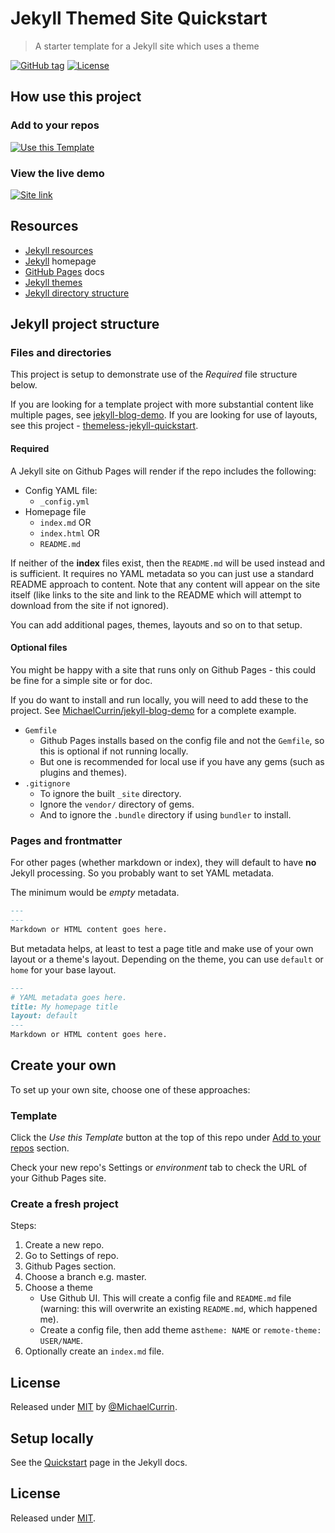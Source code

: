 # Jekyll Themed Site Quickstart
> A starter template for a Jekyll site which uses a theme

[![GitHub tag](https://img.shields.io/github/tag/MichaelCurrin/jekyll-themed-site-quickstart?include_prereleases=&sort=semver)](https://github.com/MichaelCurrin/jekyll-themed-site-quickstart/releases/)
[![License](https://img.shields.io/badge/License-MIT-blue)](#license)


## How use this project

### Add to your repos

[![Use this Template](https://img.shields.io/badge/Use_this_Template-green?style=for-the-badge)](https://github.com/MichaelCurrin/jekyll-themed-site-quickstart/generate)

### View the live demo

[![Site link](https://img.shields.io/badge/GH_Pages-jekyll_themed_site_quickstart-green?style=for-the-badge)](https://michaelcurrin.github.io/jekyll-themed-site-quickstart/)


<!-- If editing your own copy of this template, you can deleted the sections below and relace with your own content -->


## Resources

- [Jekyll resources](https://michaelcurrin.github.io/dev-resources/resources/jekyll/)
- [Jekyll](https://jekyllrb.com/) homepage
- [GitHub Pages](https://pages.github.com/) docs
- [Jekyll themes](https://jekyllrb.com/docs/themes/)
- [Jekyll directory structure](https://jekyllrb.com/docs/structure/)


## Jekyll project structure

### Files and directories

This project is setup to demonstrate use of the _Required_ file structure below.

If you are looking for a template project with more substantial content like multiple pages, see [jekyll-blog-demo](https://github.com/MichaelCurrin/jekyll-blog-demo). If you are looking for use of layouts, see this project - [themeless-jekyll-quickstart](https://github.com/MichaelCurrin/themeless-jekyll-quickstart).

#### Required

A Jekyll site on Github Pages will render if the repo includes the following:

- Config YAML file:
    - `_config.yml`
- Homepage file
    - `index.md` OR
    - `index.html` OR
    - `README.md`

If neither of the **index** files exist, then the `README.md` will be used instead and is sufficient. It requires no YAML metadata so you can just use a standard README approach to content. Note that any content will appear on the site itself (like links to the site and link to the README which will attempt to download from the site if not ignored).

You can add additional pages, themes, layouts and so on to that setup.

#### Optional files

You might be happy with a site that runs only on Github Pages - this could be fine for a simple site or for doc. 

If you do want to install and run locally, you will need to add these to the project. See [MichaelCurrin/jekyll-blog-demo](https://github.com/MichaelCurrin/jekyll-blog-demo) for a complete example.

- `Gemfile`
    - Github Pages installs based on the config file and not the `Gemfile`, so this is optional if not running locally. 
    - But one is recommended for local use if you have any gems (such as plugins and themes).
- `.gitignore`
    - To ignore the built `_site` directory.
    - Ignore the `vendor/` directory of gems.
    - And to ignore the `.bundle` directory if using `bundler` to install.


### Pages and frontmatter

For other pages (whether markdown or index), they will default to have **no** Jekyll processing. So you probably want to set YAML metadata. 

The minimum would be _empty_ metadata.

```markdown
---
---
Markdown or HTML content goes here.

```

But metadata helps, at least to test a page title and make use of your own layout or a theme's layout. Depending on the theme, you can use `default` or `home` for your base layout.

```markdown
---
# YAML metadata goes here.
title: My homepage title
layout: default
---
Markdown or HTML content goes here.

```


## Create your own

To set up your own site, choose one of these approaches:

### Template

Click the _Use this Template_ button at the top of this repo under [Add to your repos](#add-to-your-repos) section.

Check your new repo's Settings or _environment_ tab to check the URL of your Github Pages site.

### Create a fresh project

Steps:

1. Create a new repo.
1. Go to Settings of repo.
1. Github Pages section.
1. Choose a branch e.g. master.
1. Choose a theme
    - Use Github UI. This will create a config  file and `README.md` file (warning: this will overwrite an existing `README.md`, which happened me).
    - Create a config file, then add theme as`theme: NAME` or `remote-theme: USER/NAME`.
1. Optionally create an `index.md` file.


## License

Released under [MIT](/LICENSE) by [@MichaelCurrin](https://github.com/MichaelCurrin).
## Setup locally

See the [Quickstart](https://jekyllrb.com/docs/) page in the Jekyll docs.


## License

Released under [MIT](/LICENSE).
